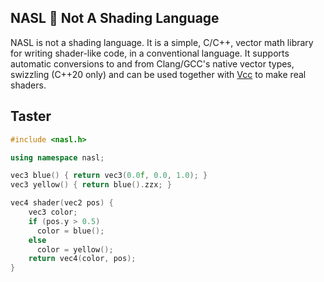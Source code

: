 ## NASL 👃 Not A Shading Language

NASL is not a shading language.
It is a simple, C/C++, vector math library for writing shader-like code, in a conventional language.
It supports automatic conversions to and from Clang/GCC's native vector types, swizzling (C++20 only) and can be used together with [Vcc](https://shady-gang.github.io/vcc) to make real shaders.

## Taster

```cpp
#include <nasl.h>

using namespace nasl;

vec3 blue() { return vec3(0.0f, 0.0, 1.0); }
vec3 yellow() { return blue().zzx; }

vec4 shader(vec2 pos) {
    vec3 color;
    if (pos.y > 0.5)
      color = blue();
    else
      color = yellow();
    return vec4(color, pos);
}
```